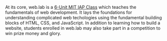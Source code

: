 At its core, web.lab is a [6-Unit MIT IAP Class](http://student.mit.edu/catalog/m6e.html#6.9620) which teaches the fundamentals of web development. It lays the foundations for understanding complicated web techologies using the fundamental building blocks of HTML, CSS, and JavaScript. In addition to learning how to build a website, students enrolled in web.lab may also take part in a competition to win prize money and glory.